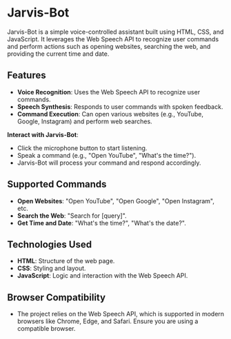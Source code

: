 
# Jarvis-Bot

Jarvis-Bot is a simple voice-controlled assistant built using HTML, CSS, and JavaScript. It leverages the Web Speech API to recognize user commands and perform actions such as opening websites, searching the web, and providing the current time and date.

## Features

- **Voice Recognition**: Uses the Web Speech API to recognize user commands.
- **Speech Synthesis**: Responds to user commands with spoken feedback.
- **Command Execution**: Can open various websites (e.g., YouTube, Google, Instagram) and perform web searches.

 **Interact with Jarvis-Bot**:
   - Click the microphone button to start listening.
   - Speak a command (e.g., "Open YouTube", "What's the time?").
   - Jarvis-Bot will process your command and respond accordingly.

## Supported Commands

- **Open Websites**: "Open YouTube", "Open Google", "Open Instagram", etc.
- **Search the Web**: "Search for [query]".
- **Get Time and Date**: "What's the time?", "What's the date?".

## Technologies Used

- **HTML**: Structure of the web page.
- **CSS**: Styling and layout.
- **JavaScript**: Logic and interaction with the Web Speech API.

## Browser Compatibility

- The project relies on the Web Speech API, which is supported in modern browsers like Chrome, Edge, and Safari. Ensure you are using a compatible browser.

